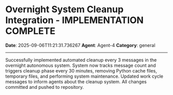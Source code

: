 # Overnight System Cleanup Integration - IMPLEMENTATION COMPLETE

**Date**: 2025-09-06T11:21:31.736267
**Agent**: Agent-4
**Category**: general

---

Successfully implemented automated cleanup every 3 messages in the overnight autonomous system. System now tracks message count and triggers cleanup phase every 30 minutes, removing Python cache files, temporary files, and performing system maintenance. Updated work cycle messages to inform agents about the cleanup system. All changes committed and pushed to repository.
